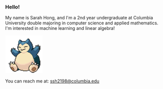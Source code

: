 ### Hello!
My name is Sarah Hong, and I'm a 2nd year undergraduate at Columbia University double majoring in computer science and applied mathematics. I'm interested in machine learning and linear algebra!

<img src="./assets/snorlax.gif" alt="snorlax" width="120"/>

You can reach me at: ssh2198@columbia.edu

<!--
**ssh2198/ssh2198** is a ✨ _special_ ✨ repository because its `README.md` (this file) appears on your GitHub profile.

Here are some ideas to get you started:

- 🔭 I’m currently working on ...
- 🌱 I’m currently learning ...
- 👯 I’m looking to collaborate on ...
- 🤔 I’m looking for help with ...
- 💬 Ask me about ...
- 📫 How to reach me: ...
- 😄 Pronouns: ...
- ⚡ Fun fact: ...
-->
